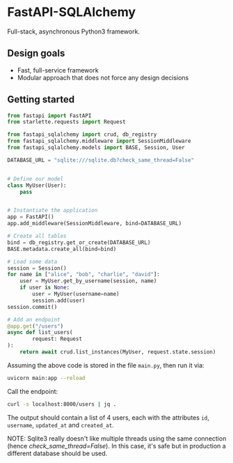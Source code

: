# FastAPI-SQLAlchemy
Full-stack, asynchronous Python3 framework.

## Design goals
* Fast, full-service framework
* Modular approach that does not force any design decisions

## Getting started

```python
from fastapi import FastAPI
from starlette.requests import Request

from fastapi_sqlalchemy import crud, db_registry
from fastapi_sqlalchemy.middleware import SessionMiddleware
from fastapi_sqlalchemy.models import BASE, Session, User

DATABASE_URL = "sqlite:///sqlite.db?check_same_thread=False"


# Define our model
class MyUser(User):
    pass


# Instantiate the application
app = FastAPI()
app.add_middleware(SessionMiddleware, bind=DATABASE_URL)

# Create all tables
bind = db_registry.get_or_create(DATABASE_URL)
BASE.metadata.create_all(bind=bind)

# Load some data
session = Session()
for name in ["alice", "bob", "charlie", "david"]:
    user = MyUser.get_by_username(session, name)
    if user is None:
        user = MyUser(username=name)
        session.add(user)
session.commit()

# Add an endpoint
@app.get("/users")
async def list_users(
        request: Request
):
    return await crud.list_instances(MyUser, request.state.session)
```

Assuming the above code is stored in the file `main.py`, then run it via:
```bash
uvicorn main:app --reload
```

Call the endpoint:
```bash
curl -s localhost:8000/users | jq .
```

The output should contain a list of 4 users,
each with the attributes `id`, `username`, `updated_at` and `created_at`.
 
 <aside class="warning">
 NOTE: Sqlite3 really doesn't like multiple threads using the same connection (hence <i>check_same_thread=False</i>).
 In this case, it's safe but in production a different database should be used.
 </aside>